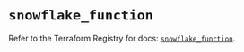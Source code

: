# `snowflake_function`

Refer to the Terraform Registry for docs: [`snowflake_function`](https://registry.terraform.io/providers/snowflake-labs/snowflake/0.92.0/docs/resources/function).
